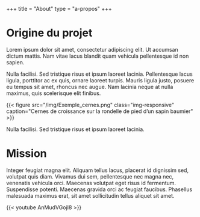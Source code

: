 +++
title = "About"
type = "a-propos"
+++

# Origine du projet

Lorem ipsum dolor sit amet, consectetur adipiscing elit. Ut accumsan dictum mattis. Nam vitae lacus blandit quam vehicula pellentesque id non sapien. 

Nulla facilisi. Sed tristique risus et ipsum laoreet lacinia. Pellentesque lacus ligula, porttitor ac ex quis, ornare laoreet turpis. Mauris ligula justo, posuere eu tempus sit amet, rhoncus nec augue. Nam lacinia neque at nulla maximus, quis scelerisque elit finibus.


{{< figure src="/img/Exemple_cernes.png" class="img-responsive" caption="Cernes de croissance sur la rondelle de pied d’un sapin baumier" >}}

Nulla facilisi. Sed tristique risus et ipsum laoreet lacinia.


# Mission

Integer feugiat magna elit. Aliquam tellus lacus, placerat id dignissim sed, volutpat quis diam. Vivamus dui sem, pellentesque nec magna nec, venenatis vehicula orci. Maecenas volutpat eget risus id fermentum. Suspendisse potenti. Maecenas gravida orci ac feugiat faucibus. Phasellus malesuada maximus erat, sit amet sollicitudin tellus aliquet sit amet.

<div class="row">
<div class="col-md-7">
{{< youtube AnMudVGojI8 >}}
</div>
</div>